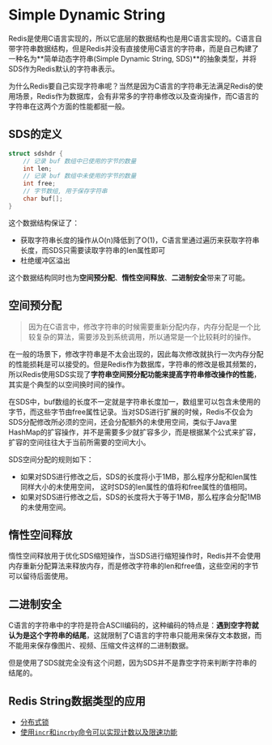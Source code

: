 # Simple Dynamic String

Redis是使用C语言实现的，所以它底层的数据结构也是用C语言实现的。C语言自带字符串数据结构，但是Redis并没有直接使用C语言的字符串，而是自己构建了一种名为**简单动态字符串(Simple Dynamic String, SDS)**的抽象类型，并将SDS作为Redis默认的字符串表示。

为什么Redis要自己实现字符串呢？当然是因为C语言的字符串无法满足Redis的使用场景，Redis作为数据库，会有非常多的字符串修改以及查询操作，而C语言的字符串在这两个方面的性能都挺一般。

## SDS的定义

```c
struct sdshdr {
    // 记录 buf 数组中已使用的字节的数量
    int len;
    // 记录 buf 数组中未使用的字节的数量
    int free;
    // 字节数组, 用于保存字符串
    char buf[];
}
```

这个数据结构保证了：
- 获取字符串长度的操作从O(n)降低到了O(1)，C语言里通过遍历来获取字符串长度，而SDS只需要读取字符串的len属性即可
- 杜绝缓冲区溢出

这个数据结构同时也为**空间预分配**、**惰性空间释放**、**二进制安全**带来了可能。


## 空间预分配

> 因为在C语言中，修改字符串的时候需要重新分配内存，内存分配是一个比较复杂的算法，需要涉及到系统调用，所以通常是一个比较耗时的操作。

在一般的场景下，修改字符串是不太会出现的，因此每次修改就执行一次内存分配的性能损耗是可以接受的。但是Redis作为数据库，字符串的修改是极其频繁的，所以Redis使用SDS实现了**字符串空间预分配功能来提高字符串修改操作的性能**，其实是个典型的以空间换时间的操作。

在SDS中，buf数组的长度不一定就是字符串长度加一，数组里可以包含未使用的字节，而这些字节由free属性记录。当对SDS进行扩展的时候，Redis不仅会为SDS分配修改所必须的空间，还会分配额外的未使用空间，类似于Java里HashMap的扩容操作，并不是需要多少就扩容多少，而是根据某个公式来扩容，扩容的空间往往大于当前所需要的空间大小。

SDS空间分配的规则如下：
- 如果对SDS进行修改之后，SDS的长度将小于1MB，那么程序分配和len属性同样大小的未使用空间， 这时SDS的len属性的值将和free属性的值相同。
- 如果对SDS进行修改之后，SDS的长度将大于等于1MB，那么程序会分配1MB的未使用空间。

## 惰性空间释放

惰性空间释放用于优化SDS缩短操作，当SDS进行缩短操作时，Redis并不会使用内存重新分配算法来释放内存，而是修改字符串的len和free值，这些空闲的字节可以留待后面使用。


## 二进制安全

C语言的字符串中的字符是符合ASCII编码的，这种编码的特点是：**遇到空字符就认为是这个字符串的结尾**，这就限制了C语言的字符串只能用来保存文本数据，而不能用来保存像图片、视频、压缩文件这样的二进制数据。

但是使用了SDS就完全没有这个问题，因为SDS并不是靠空字符来判断字符串的结尾的。


## Redis String数据类型的应用

- [分布式锁](../distributed_lock_with_redis.md)
- [使用`incr`和`incrby`命令可以实现计数以及限速功能](../rate_limiter.md)







